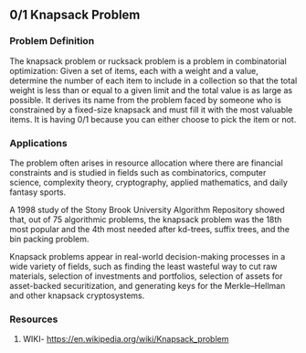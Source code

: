 ## 0/1 Knapsack Problem

### Problem Definition
The knapsack problem or rucksack problem is a problem in combinatorial optimization: Given a set of items, each with a weight and a value, determine the number of each item to include in a collection so that the total weight is less than or equal to a given limit and the total value is as large as possible. It derives its name from the problem faced by someone who is constrained by a fixed-size knapsack and must fill it with the most valuable items. It is having 0/1 because you can either choose to pick the item or not.

### Applications
The problem often arises in resource allocation where there are financial constraints and is studied in fields such as combinatorics, computer science, complexity theory, cryptography, applied mathematics, and daily fantasy sports.

A 1998 study of the Stony Brook University Algorithm Repository showed that, out of 75 algorithmic problems, the knapsack problem was the 18th most popular and the 4th most needed after kd-trees, suffix trees, and the bin packing problem.

Knapsack problems appear in real-world decision-making processes in a wide variety of fields, such as finding the least wasteful way to cut raw materials, selection of investments and portfolios, selection of assets for asset-backed securitization, and generating keys for the Merkle–Hellman and other knapsack cryptosystems.

### Resources
1. WIKI- https://en.wikipedia.org/wiki/Knapsack_problem
